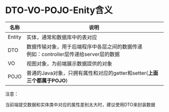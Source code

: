 # DTO-VO-POJO-Enity含义





| 名称   | 说明                                                         |
| ------ | ------------------------------------------------------------ |
| Entity | 实体，通常和数据库中的表对应                                 |
| DTO    | 数据传输对象，用于后端程序中各层之间的数据传递<br />例如：controller层传递给server层的数据 |
| VO     | 视图对象，为前端展示数据提供的对象                           |
| POJO   | 普通的Java对象，只拥有属性和对应的getter和setter(**上面三个都属于POJO**) |



注意：

当前端提交数据和实体类中对应的属性差别太大时，建议使用DTO来封装数据

